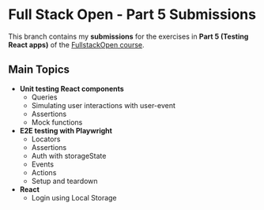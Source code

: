 # Full Stack Open - Part 5 Submissions

This branch contains my **submissions** for the exercises in **Part 5 (Testing React apps)** of the [FullstackOpen course](https://fullstackopen.com/en/).

## Main Topics

- **Unit testing React components**
  - Queries
  - Simulating user interactions with user-event
  - Assertions
  - Mock functions
- **E2E testing with Playwright**
  - Locators
  - Assertions
  - Auth with storageState
  - Events
  - Actions
  - Setup and teardown
- **React**
  - Login using Local Storage
